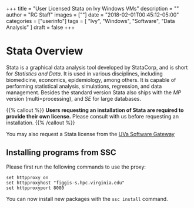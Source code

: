 +++
title = "User Licensed Stata on Ivy Windows VMs"
description = ""
author = "RC Staff"
images = [""]
date = "2018-02-01T00:45:12-05:00"
categories = ["userinfo"]
tags = [
    "Ivy", 
    "Windows",
    "Software",
    "Data Analysis"
]
draft = false
+++

# Stata Overview

Stata is a graphical data analysis tool developed by StataCorp, and is short for *Statistics and Data*. It 
is used in various disciplines, including biomedicine, economics, epidemiology, among others. It is capable
of performing statistical analysis, simulations, regression, and data management. Besides the standard version
Stata also ships with the *MP* version (multi=processing), and *SE* for large databases. 

{{% callout %}}
<b>Users requesting an installation of Stata are required to provide their own license.</b> Please consult with us before
requesting an installation. 
{{% /callout %}}

You may also request a Stata license from the [UVa Software Gateway](http://its.virginia.edu/software/displayPackages.php?tId=18)

## Installing programs from SSC

Please first run the following commands to use the proxy:

```
set httpproxy on
set httpproxyhost "figgis-s.hpc.virginia.edu"
set httpproxyport 8080
```

You can now install new packages with the `ssc install` command.
